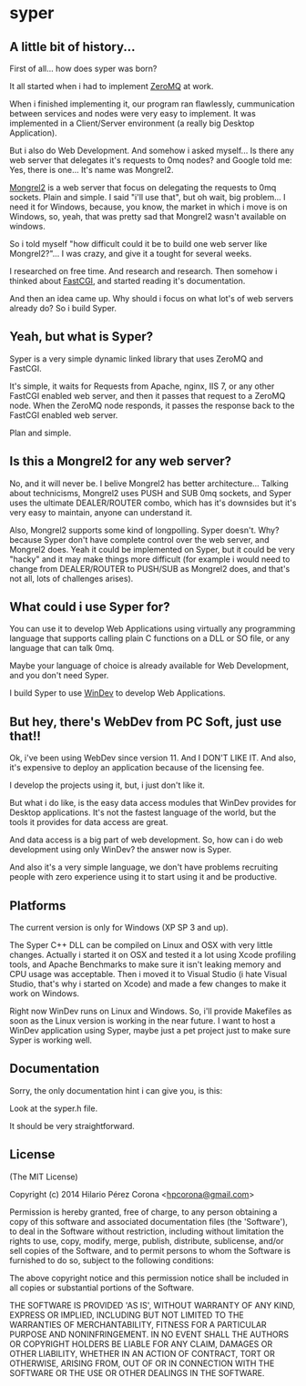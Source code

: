 syper
=====

## A little bit of history...

First of all... how does syper was born?

It all started when i had to implement [ZeroMQ](http://zeromq.org/) at work.

When i finished implementing it, our program ran flawlessly, cummunication
between services and nodes were very easy to implement. It was implemented
in a Client/Server environment (a really big Desktop Application).

But i also do Web Development. And somehow i asked myself... Is there any
web server that delegates it's requests to 0mq nodes? and Google told me:
Yes, there is one... It's name was Mongrel2.

[Mongrel2](http://mongrel2.org/) is a web server that focus on delegating
the requests to 0mq sockets. Plain and simple. I said "i'll use that", but
oh wait, big problem... I need it for Windows, because, you know, the market
in which i move is on Windows, so, yeah, that was pretty sad that Mongrel2
wasn't available on windows.

So i told myself "how difficult could it be to build one web server like
Mongrel2?"... I was crazy, and give it a tought for several weeks.

I researched on free time. And research and research. Then somehow i
thinked about [FastCGI](http://www.fastcgi.com/drupal/), and started
reading it's documentation.

And then an idea came up. Why should i focus on what lot's of web servers
already do? So i build Syper.

## Yeah, but what is Syper?

Syper is a very simple dynamic linked library that uses ZeroMQ and FastCGI.

It's simple, it waits for Requests from Apache, nginx, IIS 7, or any other
FastCGI enabled web server, and then it passes that request to a ZeroMQ node.
When the ZeroMQ node responds, it passes the response back to the FastCGI
enabled web server.

Plan and simple.

## Is this a Mongrel2 for any web server?

No, and it will never be. I belive Mongrel2 has better architecture... Talking
about technicisms, Mongrel2 uses PUSH and SUB 0mq sockets, and Syper uses
the ultimate DEALER/ROUTER combo, which has it's downsides but it's very
easy to maintain, anyone can understand it.

Also, Mongrel2 supports some kind of longpolling. Syper doesn't. Why? because
Syper don't have complete control over the web server, and Mongrel2 does. Yeah
it could be implemented on Syper, but it could be very "hacky" and it may make
things more difficult (for example i would need to change from DEALER/ROUTER to
PUSH/SUB as Mongrel2 does, and that's not all, lots of challenges arises).

## What could i use Syper for?

You can use it to develop Web Applications using virtually any programming language
that supports calling plain C functions on a DLL or SO file, or any
language that can talk 0mq.

Maybe your language of choice is already available for Web Development, and you
don't need Syper.

I build Syper to use [WinDev](http://www.windev.com/) to develop Web Applications.

## But hey, there's WebDev from PC Soft, just use that!!

Ok, i've been using WebDev since version 11. And I DON'T LIKE IT. And also,
it's expensive to deploy an application because of the licensing fee.

I develop the projects using it, but, i just don't like it.

But what i do like, is the easy data access modules that WinDev provides
for Desktop applications. It's not the fastest language of the world,
but the tools it provides for data access are great.

And data access is a big part of web development. So, how can i
do web development using only WinDev? the answer now is Syper.

And also it's a very simple language, we don't have problems recruiting
people with zero experience using it to start using it and be
productive.

## Platforms

The current version is only for Windows (XP SP 3 and up).

The Syper C++ DLL can be compiled on Linux and OSX with very little changes.
Actually i started it on OSX and tested it a lot using Xcode profiling tools,
and Apache Benchmarks to make sure it isn't leaking memory and CPU usage was
acceptable. Then i moved it to Visual Studio (i hate Visual Studio, that's
why i started on Xcode) and made a few changes to make it work on Windows.

Right now WinDev runs on Linux and Windows. So, i'll provide Makefiles
as soon as the Linux version is working in the near future. I want
to host a WinDev application using Syper, maybe just a pet project just to
make sure Syper is working well.

## Documentation

Sorry, the only documentation hint i can give you, is this:

Look at the syper.h file.

It should be very straightforward.

## License

(The MIT License)

Copyright (c) 2014 Hilario Pérez Corona &lt;hpcorona@gmail.com&gt;

Permission is hereby granted, free of charge, to any person obtaining
a copy of this software and associated documentation files (the
'Software'), to deal in the Software without restriction, including
without limitation the rights to use, copy, modify, merge, publish,
distribute, sublicense, and/or sell copies of the Software, and to
permit persons to whom the Software is furnished to do so, subject to
the following conditions:

The above copyright notice and this permission notice shall be
included in all copies or substantial portions of the Software.

THE SOFTWARE IS PROVIDED 'AS IS', WITHOUT WARRANTY OF ANY KIND,
EXPRESS OR IMPLIED, INCLUDING BUT NOT LIMITED TO THE WARRANTIES OF
MERCHANTABILITY, FITNESS FOR A PARTICULAR PURPOSE AND NONINFRINGEMENT.
IN NO EVENT SHALL THE AUTHORS OR COPYRIGHT HOLDERS BE LIABLE FOR ANY
CLAIM, DAMAGES OR OTHER LIABILITY, WHETHER IN AN ACTION OF CONTRACT,
TORT OR OTHERWISE, ARISING FROM, OUT OF OR IN CONNECTION WITH THE
SOFTWARE OR THE USE OR OTHER DEALINGS IN THE SOFTWARE.
